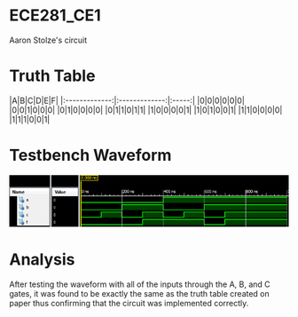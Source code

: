 ECE281_CE1
==========

Aaron Stolze's circuit

# Truth Table

|A|B|C|D|E|F|
|:-------------:|:-------------:|:-----:|
|0|0|0|0|0|0|
|0|0|1|0|0|0|
|0|1|0|0|0|0|
|0|1|1|0|1|1|
|1|0|0|0|0|1|
|1|0|1|0|0|1|
|1|1|0|0|0|0|
|1|1|1|0|0|1|

# Testbench Waveform

![alt text](https://github.com/aaronstolze/ECE281_CE1/blob/master/CE1Simulation.PNG "Testbench Waveform")

# Analysis

After testing the waveform with all of the inputs through the A, B, and C gates, it was found to be exactly the same as the truth table created on paper thus confirming that the circuit was implemented correctly.
